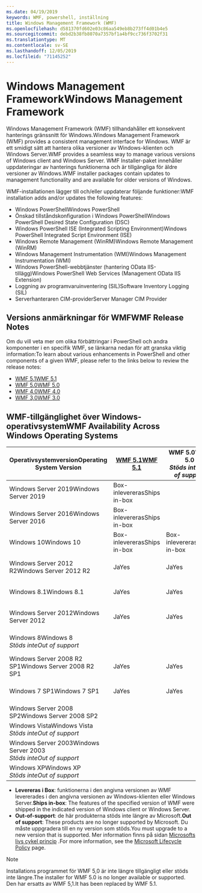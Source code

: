 ```yaml
---
ms.date: 04/19/2019
keywords: WMF, powershell, inställning
title: Windows Management Framework (WMF)
ms.openlocfilehash: d581370fd602e03c86aa549eb8b273ff4d01b4e5
ms.sourcegitcommit: debd2b38fb8070a7357bf1a4bf9cc736f3702f31
ms.translationtype: MT
ms.contentlocale: sv-SE
ms.lasthandoff: 12/05/2019
ms.locfileid: "71145252"
---
```

# <a name="windows-management-framework"></a><span data-ttu-id="92b0a-103">Windows Management Framework</span><span class="sxs-lookup"><span data-stu-id="92b0a-103">Windows Management Framework</span></span>

<span data-ttu-id="92b0a-104">Windows Management Framework (WMF) tillhandahåller ett konsekvent hanterings gränssnitt för Windows.</span><span class="sxs-lookup"><span data-stu-id="92b0a-104">Windows Management Framework (WMF) provides a consistent management interface for Windows.</span></span> <span data-ttu-id="92b0a-105">WMF är ett smidigt sätt att hantera olika versioner av Windows-klienten och Windows Server.</span><span class="sxs-lookup"><span data-stu-id="92b0a-105">WMF provides a seamless way to manage various versions of Windows client and Windows Server.</span></span> <span data-ttu-id="92b0a-106">WMF Installer-paket innehåller uppdateringar av hanterings funktionerna och är tillgängliga för äldre versioner av Windows.</span><span class="sxs-lookup"><span data-stu-id="92b0a-106">WMF installer packages contain updates to management functionality and are available for older versions of Windows.</span></span>

<span data-ttu-id="92b0a-107">WMF-installationen lägger till och/eller uppdaterar följande funktioner:</span><span class="sxs-lookup"><span data-stu-id="92b0a-107">WMF installation adds and/or updates the following features:</span></span>

- <span data-ttu-id="92b0a-108">Windows PowerShell</span><span class="sxs-lookup"><span data-stu-id="92b0a-108">Windows PowerShell</span></span>
- <span data-ttu-id="92b0a-109">Önskad tillståndskonfiguration i Windows PowerShell</span><span class="sxs-lookup"><span data-stu-id="92b0a-109">Windows PowerShell Desired State Configuration (DSC)</span></span>
- <span data-ttu-id="92b0a-110">Windows PowerShell ISE (Integrated Scripting Environment)</span><span class="sxs-lookup"><span data-stu-id="92b0a-110">Windows PowerShell Integrated Script Environment (ISE)</span></span>
- <span data-ttu-id="92b0a-111">Windows Remote Management (WinRM)</span><span class="sxs-lookup"><span data-stu-id="92b0a-111">Windows Remote Management (WinRM)</span></span>
- <span data-ttu-id="92b0a-112">Windows Management Instrumentation (WMI)</span><span class="sxs-lookup"><span data-stu-id="92b0a-112">Windows Management Instrumentation (WMI)</span></span>
- <span data-ttu-id="92b0a-113">Windows PowerShell-webbtjänster (hantering OData IIS-tillägg)</span><span class="sxs-lookup"><span data-stu-id="92b0a-113">Windows PowerShell Web Services (Management OData IIS Extension)</span></span>
- <span data-ttu-id="92b0a-114">Loggning av programvaruinventering (SIL)</span><span class="sxs-lookup"><span data-stu-id="92b0a-114">Software Inventory Logging (SIL)</span></span>
- <span data-ttu-id="92b0a-115">Serverhanteraren CIM-provider</span><span class="sxs-lookup"><span data-stu-id="92b0a-115">Server Manager CIM Provider</span></span>

## <a name="wmf-release-notes"></a><span data-ttu-id="92b0a-116">Versions anmärkningar för WMF</span><span class="sxs-lookup"><span data-stu-id="92b0a-116">WMF Release Notes</span></span>

<span data-ttu-id="92b0a-117">Om du vill veta mer om olika förbättringar i PowerShell och andra komponenter i en specifik WMF, se länkarna nedan för att granska viktig information:</span><span class="sxs-lookup"><span data-stu-id="92b0a-117">To learn about various enhancements in PowerShell and other components of a given WMF, please refer to the links below to review the release notes:</span></span>

- [<span data-ttu-id="92b0a-118">WMF 5.1</span><span class="sxs-lookup"><span data-stu-id="92b0a-118">WMF 5.1</span></span>](whats-new/release-notes.md#wmf-51-changes)
- [<span data-ttu-id="92b0a-119">WMF 5.0</span><span class="sxs-lookup"><span data-stu-id="92b0a-119">WMF 5.0</span></span>](whats-new/release-notes.md#wmf-50-changes)
- [<span data-ttu-id="92b0a-120">WMF 4,0</span><span class="sxs-lookup"><span data-stu-id="92b0a-120">WMF 4.0</span></span>](https://download.microsoft.com/download/3/D/6/3D61D262-8549-4769-A660-230B67E15B25/Windows%20Management%20Framework%204%200%20Release%20Notes.docx)
- [<span data-ttu-id="92b0a-121">WMF 3,0</span><span class="sxs-lookup"><span data-stu-id="92b0a-121">WMF 3.0</span></span>](https://download.microsoft.com/download/E/7/6/E76850B8-DA6E-4FF5-8CCE-A24FC513FD16/WMF%203%20Release%20Notes.docx)

## <a name="wmf-availability-across-windows-operating-systems"></a><span data-ttu-id="92b0a-122">WMF-tillgänglighet över Windows-operativsystem</span><span class="sxs-lookup"><span data-stu-id="92b0a-122">WMF Availability Across Windows Operating Systems</span></span>

|        <span data-ttu-id="92b0a-123">Operativsystemversion</span><span class="sxs-lookup"><span data-stu-id="92b0a-123">Operating System Version</span></span>         | <span data-ttu-id="92b0a-124">[WMF 5.1][]</span><span class="sxs-lookup"><span data-stu-id="92b0a-124">[WMF 5.1][]</span></span>  | <span data-ttu-id="92b0a-125">WMF 5.0</span><span class="sxs-lookup"><span data-stu-id="92b0a-125">WMF 5.0</span></span><br><span data-ttu-id="92b0a-126">*Stöds inte*</span><span class="sxs-lookup"><span data-stu-id="92b0a-126">*Out of support*</span></span> | <span data-ttu-id="92b0a-127">[WMF 4,0][]</span><span class="sxs-lookup"><span data-stu-id="92b0a-127">[WMF 4.0][]</span></span>  | <span data-ttu-id="92b0a-128">[WMF 3,0][]</span><span class="sxs-lookup"><span data-stu-id="92b0a-128">[WMF 3.0][]</span></span>  | <span data-ttu-id="92b0a-129">[WMF 2,0][]</span><span class="sxs-lookup"><span data-stu-id="92b0a-129">[WMF 2.0][]</span></span>  |
| --------------------------------------- | ------------ | --------------------------- | ------------ | ------------ | ------------ |
| <span data-ttu-id="92b0a-130">Windows Server 2019</span><span class="sxs-lookup"><span data-stu-id="92b0a-130">Windows Server 2019</span></span>                     | <span data-ttu-id="92b0a-131">Box-inlevereras</span><span class="sxs-lookup"><span data-stu-id="92b0a-131">Ships in-box</span></span> |                             |              |              |              |
| <span data-ttu-id="92b0a-132">Windows Server 2016</span><span class="sxs-lookup"><span data-stu-id="92b0a-132">Windows Server 2016</span></span>                     | <span data-ttu-id="92b0a-133">Box-inlevereras</span><span class="sxs-lookup"><span data-stu-id="92b0a-133">Ships in-box</span></span> |                             |              |              |              |
| <span data-ttu-id="92b0a-134">Windows 10</span><span class="sxs-lookup"><span data-stu-id="92b0a-134">Windows 10</span></span>                              | <span data-ttu-id="92b0a-135">Box-inlevereras</span><span class="sxs-lookup"><span data-stu-id="92b0a-135">Ships in-box</span></span> | <span data-ttu-id="92b0a-136">Box-inlevereras</span><span class="sxs-lookup"><span data-stu-id="92b0a-136">Ships in-box</span></span>                |              |              |              |
| <span data-ttu-id="92b0a-137">Windows Server 2012 R2</span><span class="sxs-lookup"><span data-stu-id="92b0a-137">Windows Server 2012 R2</span></span>                  | <span data-ttu-id="92b0a-138">Ja</span><span class="sxs-lookup"><span data-stu-id="92b0a-138">Yes</span></span>          | <span data-ttu-id="92b0a-139">Ja</span><span class="sxs-lookup"><span data-stu-id="92b0a-139">Yes</span></span>                         | <span data-ttu-id="92b0a-140">Box-inlevereras</span><span class="sxs-lookup"><span data-stu-id="92b0a-140">Ships in-box</span></span> |              |              |
| <span data-ttu-id="92b0a-141">Windows 8.1</span><span class="sxs-lookup"><span data-stu-id="92b0a-141">Windows 8.1</span></span>                             | <span data-ttu-id="92b0a-142">Ja</span><span class="sxs-lookup"><span data-stu-id="92b0a-142">Yes</span></span>          | <span data-ttu-id="92b0a-143">Ja</span><span class="sxs-lookup"><span data-stu-id="92b0a-143">Yes</span></span>                         | <span data-ttu-id="92b0a-144">Box-inlevereras</span><span class="sxs-lookup"><span data-stu-id="92b0a-144">Ships in-box</span></span> |              |              |
| <span data-ttu-id="92b0a-145">Windows Server 2012</span><span class="sxs-lookup"><span data-stu-id="92b0a-145">Windows Server 2012</span></span>                     | <span data-ttu-id="92b0a-146">Ja</span><span class="sxs-lookup"><span data-stu-id="92b0a-146">Yes</span></span>          | <span data-ttu-id="92b0a-147">Ja</span><span class="sxs-lookup"><span data-stu-id="92b0a-147">Yes</span></span>                         | <span data-ttu-id="92b0a-148">Ja</span><span class="sxs-lookup"><span data-stu-id="92b0a-148">Yes</span></span>          | <span data-ttu-id="92b0a-149">Box-inlevereras</span><span class="sxs-lookup"><span data-stu-id="92b0a-149">Ships in-box</span></span> |              |
| <span data-ttu-id="92b0a-150">Windows 8</span><span class="sxs-lookup"><span data-stu-id="92b0a-150">Windows 8</span></span><br><span data-ttu-id="92b0a-151">*Stöds inte*</span><span class="sxs-lookup"><span data-stu-id="92b0a-151">*Out of support*</span></span>           |              |                             |              | <span data-ttu-id="92b0a-152">Box-inlevereras</span><span class="sxs-lookup"><span data-stu-id="92b0a-152">Ships in-box</span></span> |              |
| <span data-ttu-id="92b0a-153">Windows Server 2008 R2 SP1</span><span class="sxs-lookup"><span data-stu-id="92b0a-153">Windows Server 2008 R2 SP1</span></span>              | <span data-ttu-id="92b0a-154">Ja</span><span class="sxs-lookup"><span data-stu-id="92b0a-154">Yes</span></span>          | <span data-ttu-id="92b0a-155">Ja</span><span class="sxs-lookup"><span data-stu-id="92b0a-155">Yes</span></span>                         | <span data-ttu-id="92b0a-156">Ja</span><span class="sxs-lookup"><span data-stu-id="92b0a-156">Yes</span></span>          | <span data-ttu-id="92b0a-157">Ja</span><span class="sxs-lookup"><span data-stu-id="92b0a-157">Yes</span></span>          | <span data-ttu-id="92b0a-158">Box-inlevereras</span><span class="sxs-lookup"><span data-stu-id="92b0a-158">Ships in-box</span></span> |
| <span data-ttu-id="92b0a-159">Windows 7 SP1</span><span class="sxs-lookup"><span data-stu-id="92b0a-159">Windows 7 SP1</span></span>                           | <span data-ttu-id="92b0a-160">Ja</span><span class="sxs-lookup"><span data-stu-id="92b0a-160">Yes</span></span>          | <span data-ttu-id="92b0a-161">Ja</span><span class="sxs-lookup"><span data-stu-id="92b0a-161">Yes</span></span>                         | <span data-ttu-id="92b0a-162">Ja</span><span class="sxs-lookup"><span data-stu-id="92b0a-162">Yes</span></span>          | <span data-ttu-id="92b0a-163">Ja</span><span class="sxs-lookup"><span data-stu-id="92b0a-163">Yes</span></span>          | <span data-ttu-id="92b0a-164">Box-inlevereras</span><span class="sxs-lookup"><span data-stu-id="92b0a-164">Ships in-box</span></span> |
| <span data-ttu-id="92b0a-165">Windows Server 2008 SP2</span><span class="sxs-lookup"><span data-stu-id="92b0a-165">Windows Server 2008 SP2</span></span>                 |              |                             |              | <span data-ttu-id="92b0a-166">Ja</span><span class="sxs-lookup"><span data-stu-id="92b0a-166">Yes</span></span>          | <span data-ttu-id="92b0a-167">Ja</span><span class="sxs-lookup"><span data-stu-id="92b0a-167">Yes</span></span>          |
| <span data-ttu-id="92b0a-168">Windows Vista</span><span class="sxs-lookup"><span data-stu-id="92b0a-168">Windows Vista</span></span><br><span data-ttu-id="92b0a-169">*Stöds inte*</span><span class="sxs-lookup"><span data-stu-id="92b0a-169">*Out of support*</span></span>       |              |                             |              |              | <span data-ttu-id="92b0a-170">Ja</span><span class="sxs-lookup"><span data-stu-id="92b0a-170">Yes</span></span>          |
| <span data-ttu-id="92b0a-171">Windows Server 2003</span><span class="sxs-lookup"><span data-stu-id="92b0a-171">Windows Server 2003</span></span><br><span data-ttu-id="92b0a-172">*Stöds inte*</span><span class="sxs-lookup"><span data-stu-id="92b0a-172">*Out of support*</span></span> |              |                             |              |              | <span data-ttu-id="92b0a-173">Ja</span><span class="sxs-lookup"><span data-stu-id="92b0a-173">Yes</span></span>          |
| <span data-ttu-id="92b0a-174">Windows XP</span><span class="sxs-lookup"><span data-stu-id="92b0a-174">Windows XP</span></span><br><span data-ttu-id="92b0a-175">*Stöds inte*</span><span class="sxs-lookup"><span data-stu-id="92b0a-175">*Out of support*</span></span>          |              |                             |              | <span data-ttu-id="92b0a-176">Ja</span><span class="sxs-lookup"><span data-stu-id="92b0a-176">Yes</span></span>          | <span data-ttu-id="92b0a-177">Ja</span><span class="sxs-lookup"><span data-stu-id="92b0a-177">Yes</span></span>          |

- <span data-ttu-id="92b0a-178">**Levereras i Box**: funktionerna i den angivna versionen av WMF levererades i den angivna versionen av Windows-klienten eller Windows Server.</span><span class="sxs-lookup"><span data-stu-id="92b0a-178">**Ships in-box**: The features of the specified version of WMF were shipped in the indicated version of Windows client or Windows Server.</span></span>
- <span data-ttu-id="92b0a-179">**Out-of-support**: de här produkterna stöds inte längre av Microsoft.</span><span class="sxs-lookup"><span data-stu-id="92b0a-179">**Out of support**: These products are no longer supported by Microsoft.</span></span> <span data-ttu-id="92b0a-180">Du måste uppgradera till en ny version som stöds.</span><span class="sxs-lookup"><span data-stu-id="92b0a-180">You must upgrade to a new version that is supported.</span></span> <span data-ttu-id="92b0a-181">Mer information finns på sidan [Microsofts livs cykel princip][] .</span><span class="sxs-lookup"><span data-stu-id="92b0a-181">For more information, see the [Microsoft Lifecycle Policy][] page.</span></span>

> [!NOTE]
> <span data-ttu-id="92b0a-182">Installations programmet för WMF 5,0 är inte längre tillgängligt eller stöds inte längre.</span><span class="sxs-lookup"><span data-stu-id="92b0a-182">The installer for WMF 5.0 is no longer available or supported.</span></span> <span data-ttu-id="92b0a-183">Den har ersatts av WMF 5,1.</span><span class="sxs-lookup"><span data-stu-id="92b0a-183">It has been replaced by WMF 5.1.</span></span>

[Microsofts livs cykel princip]: https://support.microsoft.com/lifecycle
[Microsoft Lifecycle Policy]: https://support.microsoft.com/lifecycle
[WMF 5.1]: https://aka.ms/wmf51download
[WMF 4,0]: https://aka.ms/wmf4download
[WMF 4.0]: https://aka.ms/wmf4download
[WMF 3,0]: https://aka.ms/wmf3download
[WMF 3.0]: https://aka.ms/wmf3download
[WMF 2,0]: https://aka.ms/wmf2download
[WMF 2.0]: https://aka.ms/wmf2download
